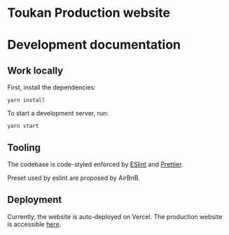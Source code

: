 # Toukan Production website

# Development documentation

## Work locally

First, install the dependencies:

```shell
yarn install
```

To start a development server, run:

```shell
yarn start
```

## Tooling

The codebase is code-styled enforced by [ESlint](https://eslint.org) and [Prettier](https://prettier.io).

Preset used by eslint are proposed by AirBnB.

## Deployment

Currently, the website is auto-deployed on Vercel. The production website is accessible
[here](https://toukanproduction.com).
`````
